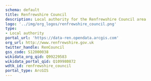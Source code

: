 ```yaml
---
schema: default
title: Renfrewshire Council
description: Local authority for the Renfrewshire Council area 
logo: '../img/org_logos/renfrewshire_council.png'
type:
- Local authority
portal_url: 'https://data-ren.opendata.arcgis.com'
org_url: http://www.renfrewshire.gov.uk
twitter_handle: RenCouncil
gss_code: S12000038
wikidata_org_qid: Q99229583
wikidata_portal_qid: Q109980872
wdtk_id: renfrewshire_council
portal_type: ArcGIS
---
```


